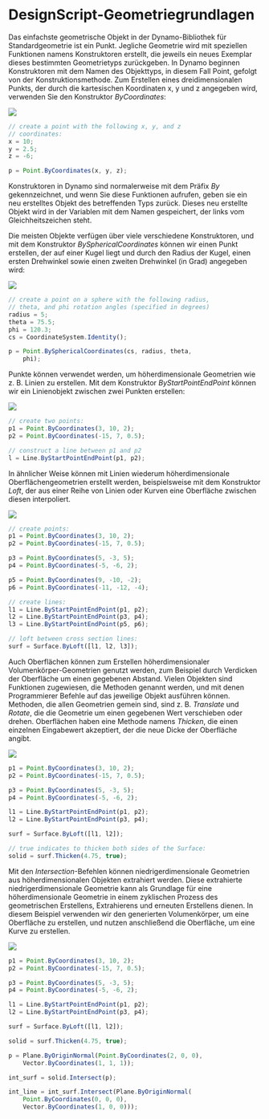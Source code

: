 # DesignScript-Geometriegrundlagen

Das einfachste geometrische Objekt in der Dynamo-Bibliothek für Standardgeometrie ist ein Punkt. Jegliche Geometrie wird mit speziellen Funktionen namens Konstruktoren erstellt, die jeweils ein neues Exemplar dieses bestimmten Geometrietyps zurückgeben. In Dynamo beginnen Konstruktoren mit dem Namen des Objekttyps, in diesem Fall Point, gefolgt von der Konstruktionsmethode. Zum Erstellen eines dreidimensionalen Punkts, der durch die kartesischen Koordinaten x, y und z angegeben wird, verwenden Sie den Konstruktor _ByCoordinates_:

![](../.gitbook/assets/GeometryBasics\_01.png)

```js
// create a point with the following x, y, and z
// coordinates:
x = 10;
y = 2.5;
z = -6;

p = Point.ByCoordinates(x, y, z);
```

Konstruktoren in Dynamo sind normalerweise mit dem Präfix _By_ gekennzeichnet, und wenn Sie diese Funktionen aufrufen, geben sie ein neu erstelltes Objekt des betreffenden Typs zurück. Dieses neu erstellte Objekt wird in der Variablen mit dem Namen gespeichert, der links vom Gleichheitszeichen steht.

Die meisten Objekte verfügen über viele verschiedene Konstruktoren, und mit dem Konstruktor _BySphericalCoordinates_ können wir einen Punkt erstellen, der auf einer Kugel liegt und durch den Radius der Kugel, einen ersten Drehwinkel sowie einen zweiten Drehwinkel (in Grad) angegeben wird:

![](../.gitbook/assets/GeometryBasics\_02.png)

```js
// create a point on a sphere with the following radius,
// theta, and phi rotation angles (specified in degrees)
radius = 5;
theta = 75.5;
phi = 120.3;
cs = CoordinateSystem.Identity();

p = Point.BySphericalCoordinates(cs, radius, theta,
    phi);
```

Punkte können verwendet werden, um höherdimensionale Geometrien wie z. B. Linien zu erstellen. Mit dem Konstruktor _ByStartPointEndPoint_ können wir ein Linienobjekt zwischen zwei Punkten erstellen:

![](../.gitbook/assets/GeometryBasics\_03.png)

```js
// create two points:
p1 = Point.ByCoordinates(3, 10, 2);
p2 = Point.ByCoordinates(-15, 7, 0.5);

// construct a line between p1 and p2
l = Line.ByStartPointEndPoint(p1, p2);
```

In ähnlicher Weise können mit Linien wiederum höherdimensionale Oberflächengeometrien erstellt werden, beispielsweise mit dem Konstruktor _Loft_, der aus einer Reihe von Linien oder Kurven eine Oberfläche zwischen diesen interpoliert.

![](../.gitbook/assets/GeometryBasics\_04.png)

```js
// create points:
p1 = Point.ByCoordinates(3, 10, 2);
p2 = Point.ByCoordinates(-15, 7, 0.5);

p3 = Point.ByCoordinates(5, -3, 5);
p4 = Point.ByCoordinates(-5, -6, 2);

p5 = Point.ByCoordinates(9, -10, -2);
p6 = Point.ByCoordinates(-11, -12, -4);

// create lines:
l1 = Line.ByStartPointEndPoint(p1, p2);
l2 = Line.ByStartPointEndPoint(p3, p4);
l3 = Line.ByStartPointEndPoint(p5, p6);

// loft between cross section lines:
surf = Surface.ByLoft([l1, l2, l3]);
```

Auch Oberflächen können zum Erstellen höherdimensionaler Volumenkörper-Geometrien genutzt werden, zum Beispiel durch Verdicken der Oberfläche um einen gegebenen Abstand. Vielen Objekten sind Funktionen zugewiesen, die Methoden genannt werden, und mit denen Programmierer Befehle auf das jeweilige Objekt ausführen können. Methoden, die allen Geometrien gemein sind, sind z. B. _Translate_ und _Rotate_, die die Geometrie um einen gegebenen Wert verschieben oder drehen. Oberflächen haben eine Methode namens _Thicken_, die einen einzelnen Eingabewert akzeptiert, der die neue Dicke der Oberfläche angibt.

![](../.gitbook/assets/GeometryBasics\_05.png)

```js
p1 = Point.ByCoordinates(3, 10, 2);
p2 = Point.ByCoordinates(-15, 7, 0.5);

p3 = Point.ByCoordinates(5, -3, 5);
p4 = Point.ByCoordinates(-5, -6, 2);

l1 = Line.ByStartPointEndPoint(p1, p2);
l2 = Line.ByStartPointEndPoint(p3, p4);

surf = Surface.ByLoft([l1, l2]);

// true indicates to thicken both sides of the Surface:
solid = surf.Thicken(4.75, true);
```

Mit den _Intersection_-Befehlen können niedrigerdimensionale Geometrien aus höherdimensionalen Objekten extrahiert werden. Diese extrahierte niedrigerdimensionale Geometrie kann als Grundlage für eine höherdimensionale Geometrie in einem zyklischen Prozess des geometrischen Erstellens, Extrahierens und erneuten Erstellens dienen. In diesem Beispiel verwenden wir den generierten Volumenkörper, um eine Oberfläche zu erstellen, und nutzen anschließend die Oberfläche, um eine Kurve zu erstellen.

![](../.gitbook/assets/GeometryBasics\_06.png)

```js
p1 = Point.ByCoordinates(3, 10, 2);
p2 = Point.ByCoordinates(-15, 7, 0.5);

p3 = Point.ByCoordinates(5, -3, 5);
p4 = Point.ByCoordinates(-5, -6, 2);

l1 = Line.ByStartPointEndPoint(p1, p2);
l2 = Line.ByStartPointEndPoint(p3, p4);

surf = Surface.ByLoft([l1, l2]);

solid = surf.Thicken(4.75, true);

p = Plane.ByOriginNormal(Point.ByCoordinates(2, 0, 0),
    Vector.ByCoordinates(1, 1, 1));

int_surf = solid.Intersect(p);

int_line = int_surf.Intersect(Plane.ByOriginNormal(
    Point.ByCoordinates(0, 0, 0),
    Vector.ByCoordinates(1, 0, 0)));
```
